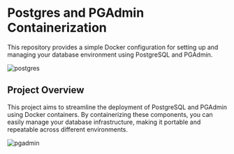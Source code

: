 # Postgres and PGAdmin Containerization

This repository provides a simple Docker configuration for setting up and managing your database environment using PostgreSQL and PGAdmin.

![postgres](https://snipboard.io/dihwV2.jpg)

## Project Overview

This project aims to streamline the deployment of PostgreSQL and PGAdmin using Docker containers. By containerizing these components, you can easily manage your database infrastructure, making it portable and repeatable across different environments.

![pgadmin](https://snipboard.io/A2nBkl.jpg)

